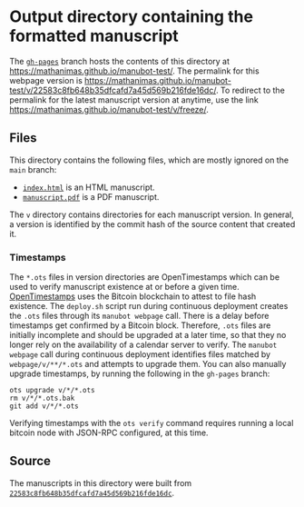 # Output directory containing the formatted manuscript

The [`gh-pages`](https://github.com/mathanimas/manubot-test/tree/gh-pages) branch hosts the contents of this directory at <https://mathanimas.github.io/manubot-test/>.
The permalink for this webpage version is <https://mathanimas.github.io/manubot-test/v/22583c8fb648b35dfcafd7a45d569b216fde16dc/>.
To redirect to the permalink for the latest manuscript version at anytime, use the link <https://mathanimas.github.io/manubot-test/v/freeze/>.

## Files

This directory contains the following files, which are mostly ignored on the `main` branch:

+ [`index.html`](index.html) is an HTML manuscript.
+ [`manuscript.pdf`](manuscript.pdf) is a PDF manuscript.

The `v` directory contains directories for each manuscript version.
In general, a version is identified by the commit hash of the source content that created it.

### Timestamps

The `*.ots` files in version directories are OpenTimestamps which can be used to verify manuscript existence at or before a given time.
[OpenTimestamps](https://opentimestamps.org/) uses the Bitcoin blockchain to attest to file hash existence.
The `deploy.sh` script run during continuous deployment creates the `.ots` files through its `manubot webpage` call.
There is a delay before timestamps get confirmed by a Bitcoin block.
Therefore, `.ots` files are initially incomplete and should be upgraded at a later time, so that they no longer rely on the availability of a calendar server to verify.
The `manubot webpage` call during continuous deployment identifies files matched by `webpage/v/**/*.ots` and attempts to upgrade them.
You can also manually upgrade timestamps, by running the following in the `gh-pages` branch:

```shell
ots upgrade v/*/*.ots
rm v/*/*.ots.bak
git add v/*/*.ots
```

Verifying timestamps with the `ots verify` command requires running a local bitcoin node with JSON-RPC configured, at this time.

## Source

The manuscripts in this directory were built from
[`22583c8fb648b35dfcafd7a45d569b216fde16dc`](https://github.com/mathanimas/manubot-test/commit/22583c8fb648b35dfcafd7a45d569b216fde16dc).
